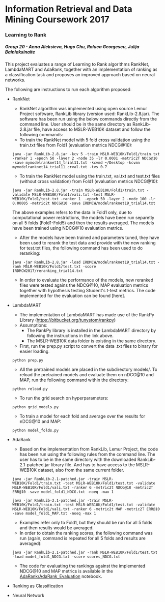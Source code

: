 # Information Retrieval and Data Mining Coursework 2017
### Learning to Rank
##### Group 20 - Anna Aleksieva, Hugo Chu, Raluca Georgescu, Julija Bainiaksinaite

This project evaluates a range of Learning to Rank algorithms RankNet, LambdaMART and AdaRank, together with an implementation of ranking as a classification task and proposes an improved approach based on neural networks.

The following are instructions to run each algorithm proposed:

- RankNet
  - RankNet algorithm was implemented using open source Lemur Project software, RankLib library (version used: RankLib-2.8.jar). The software has been run using the below commands directly from the command line. User should be in the same directory as RankLib-2.8.jar file, have access to MSLR-WEB10K dataset and follow the following commands: 
   - To train the RankNet model with 5 fold cross validation using the train.txt files from Fold1 (evaluation metrics NDCG@10):
  ```
  java -jar RankLib-2.8.jar -kcv 5 -train MSLR-WEB10K/Fold1/train.txt -ranker 1 -epoch 50 -layer 2 -node 35 -lr 0.0001 -metric2T NDCG@10  -save mymodelranknet14_trial11.txt -kcvmd ~/Desktop -kcvmn mymodelranknet14_trial11_crval.txt -tvs 0.7
  ```
   - To train the RankNet model using the train.txt, val.txt and test.txt files (without cross validation) from Fold1 (evaluation metrics NDCG@10):
  ```
  java -jar RankLib-2.8.jar -train MSLR-WEB10K/Fold1/train.txt -validate MSLR-WEB10K/Fold1/vali.txt -test MSLR-WEB10K/Fold1/test.txt -ranker 1  -epoch 50 -layer 2 -node 100 -lr 0.00005 -metric2t NDCG@10 -save IRDMCW/modelranknet19_trial14.txt
  ```
  The above examples refers to the data in Fold1 only, due to computational power restrictions, the models have been run separetly on all 5 folds (Fold1-Fold5) and then the results averaged. The models have been trained using NDCG@10 evaluation metrics. 
   - After the models have been trained and parameters tuned, they have been used to rerank the test data and provide with the new ranking for test.txt files, the following command has been used to do reranking:
  ```
  java -jar RankLib-2.8.jar -load IRDMCW/modelranknet19_trial14.txt -rank MSLR-WEB10K/Fold1/test.txt -score IRDMCW2017/reranking_trial14.txt
  ```
   - In order to evaluate the performance of the models, new reranked files were tested agains the NDCG@10, MAP evaluation metrics together with hypothesis testing Student's t-test metrics. The code implemented for the evaluation can be found [here].
 
 
- LambdaMART
  - The implementation of LambdaMART has made use of the RankPy Library (https://bitbucket.org/tunystom/rankpy)
  - Assumptions:
    - The RankPy library is installed in the LambdaMART directory by following the instructions in the link above.
    - The MSLR-WEB10K data folder is existing in the same directory.
  - First, run the prep.py script to convert the data .txt files to binary for easier loading.
  ```
  python prep.py
  ```
  - All the pretrained models are placed in the subdirectory models/. To reload the pretrained models and evaluate them on nDCG@10 and MAP, run the following command within the directory:
  ```
  python reload.py
  ```
  - To run the grid search on hyperparameters:
  ```
  python grid_models.py
  ```
  - To train a model for each fold and average over the results for nDCG@10 and MAP:
  ```
  python model_folds.py
  ```

- AdaRank
  - Based on the implementation from RankLib, Lemur Project, the code has been run using the following rules from the command line. The user has to be in the same directory with the downloaded RankLib-2.1-patched.jar library file. And has to have access to the MSLR-WEB10K dataset, also from the same current folder.
  ```
  java -jar RankLib-2.1-patched.jar -train MSLR-WEB10K/Fold1/train.txt -test MSLR-WEB10K/Fold1/test.txt -validate MSLR-WEB10K/Fold1/vali.txt -ranker 6 -metric2t NDCG@10 -metric2T ERR@10 -save model_fold1_NDCG.txt -noeq -max 1
  ```
    ```
  java -jar RankLib-2.1-patched.jar -train MSLR-WEB10K/Fold1/train.txt -test MSLR-WEB10K/Fold1/test.txt -validate MSLR-WEB10K/Fold1/vali.txt -ranker 6 -metric2t MAP -metric2T ERR@10 -save model_fold1_MAP.txt -noeq -max 1
  ```
  - Examples refer only to Fold1, but they should be run for all 5 folds and then results would be averaged.
  - In order to obtain the ranking scores, the following command was run (again, command is repeated for all 5 folds and results are averaged):
  ```
  java -jar RankLib-2.1-patched.jar -rank MSLR-WEB10K/Fold1/test.txt -load model_fold1_NDCG.txt -score scores_NDCG.txt
  ```
  - The code for evaluating the rankings against the implemented NDCG@10 and MAP metrics is available in the [AdaRank/AdaRank_Evaluation](https://github.com/RalucaGeorgescu/IRDM/blob/master/AdaRank/AdaRank_Evaluation.ipynb) notebook.

- Ranking as Classification

- Neural Network
